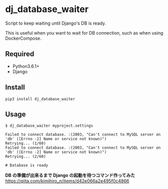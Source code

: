 # dj_database_waiter
Script to keep waiting until Django's DB is ready.

This is useful when you want to wait for DB connection, such as when using DockerCompose.

## Required

* Python3.6.1+
* Django

## Install
```
pip3 install dj_database_waiter
```

## Usage

```
$ dj_database_waiter myproject.settings

Failed to connect database. :(2003, "Can't connect to MySQL server on 'db' ([Errno -2] Name or service not known)")
Retrying... (1/60)
Failed to connect database. :(2003, "Can't connect to MySQL server on 'db' ([Errno -2] Name or service not known)")
Retrying... (2/60)

# Database is ready
```


__DB の準備が出来るまで Django の起動を待つコマンド作ってみた__
https://qiita.com/kimihiro_n/items/d42e066a2e495f0c4866
